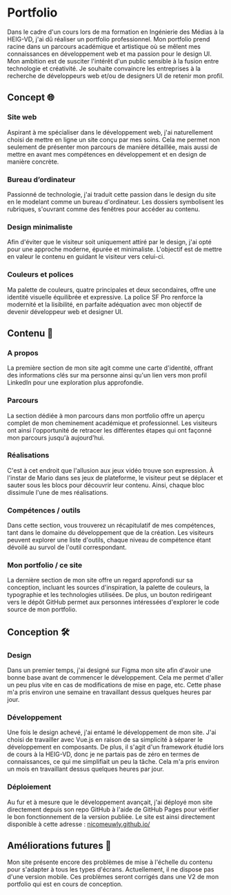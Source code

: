 # Portfolio

Dans le cadre d'un cours lors de ma formation en Ingénierie des Médias à la HEIG-VD, j'ai dû réaliser un portfolio professionnel. Mon portfolio prend racine dans un parcours académique et artistique où se mêlent mes connaissances en développement web et ma passion pour le design UI. Mon ambition est de susciter l'intérêt d'un public sensible à la fusion entre technologie et créativité. Je souhaite convaincre les entreprises à la recherche de développeurs web et/ou de designers UI de retenir mon profil.

## Concept 🌐

### Site web
Aspirant à me spécialiser dans le développement web, j'ai naturellement choisi de mettre en ligne un site conçu par mes soins. Cela me permet non seulement de présenter mon parcours de manière détaillée, mais aussi de mettre en avant mes compétences en développement et en design de manière concrète.

### Bureau d’ordinateur
Passionné de technologie, j'ai traduit cette passion dans le design du site en le modelant comme un bureau d'ordinateur. Les dossiers symbolisent les rubriques, s'ouvrant comme des fenêtres pour accéder au contenu. 

### Design minimaliste
Afin d'éviter que le visiteur soit uniquement attiré par le design, j'ai opté pour une approche moderne, épurée et minimaliste. L'objectif est de mettre en valeur le contenu en guidant le visiteur vers celui-ci. 

### Couleurs et polices
Ma palette de couleurs, quatre principales et deux secondaires, offre une identité visuelle équilibrée et expressive. La police SF Pro renforce la modernité et la lisibilité, en parfaite adéquation avec mon objectif de devenir développeur web et designer UI.

## Contenu 📂

### A propos
La première section de mon site agit comme une carte d'identité, offrant des informations clés sur ma personne ainsi qu'un lien vers mon profil LinkedIn pour une exploration plus approfondie.

### Parcours
La section dédiée à mon parcours dans mon portfolio offre un aperçu complet de mon cheminement académique et professionnel. Les visiteurs ont ainsi l'opportunité de retracer les différentes étapes qui ont façonné mon parcours jusqu'à aujourd'hui.

### Réalisations
C'est à cet endroit que l'allusion aux jeux vidéo trouve son expression. À l'instar de Mario dans ses jeux de plateforme, le visiteur peut se déplacer et sauter sous les blocs pour découvrir leur contenu. Ainsi, chaque bloc dissimule l'une de mes réalisations.

### Compétences / outils
Dans cette section, vous trouverez un récapitulatif de mes compétences, tant dans le domaine du développement que de la création. Les visiteurs peuvent explorer une liste d'outils, chaque niveau de compétence étant dévoilé au survol de l'outil correspondant.

### Mon portfolio / ce site
La dernière section de mon site offre un regard approfondi sur sa conception, incluant les sources d'inspiration, la palette de couleurs, la typographie et les technologies utilisées. De plus, un bouton redirigeant vers le dépôt GitHub permet aux personnes intéressées d'explorer le code source de mon portfolio.

## Conception 🛠️

### Design
Dans un premier temps, j'ai designé sur Figma mon site afin d'avoir une bonne base avant de commencer le développement. Cela me permet d'aller un peu plus vite en cas de modifications de mise en page, etc. Cette phase m'a pris environ une semaine en travaillant dessus quelques heures par jour.

### Développement
Une fois le design achevé, j'ai entamé le développement de mon site. J'ai choisi de travailler avec Vue.js en raison de sa simplicité à séparer le développement en composants. De plus, il s'agit d'un framework étudié lors de cours à la HEIG-VD, donc je ne partais pas de zéro en termes de connaissances, ce qui me simplifiait un peu la tâche. Cela m'a pris environ un mois en travaillant dessus quelques heures par jour.

### Déploiement
Au fur et à mesure que le développement avançait, j'ai déployé mon site directement depuis son repo GitHub à l'aide de GitHub Pages pour vérifier le bon fonctionnement de la version publiée. Le site est ainsi directement disponible à cette adresse : [nicomeuwly.github.io/](https://nicomeuwly.github.io/)

## Améliorations futures 🚀

Mon site présente encore des problèmes de mise à l'échelle du contenu pour s'adapter à tous les types d'écrans. Actuellement, il ne dispose pas d'une version mobile. Ces problèmes seront corrigés dans une V2 de mon portfolio qui est en cours de conception. 
